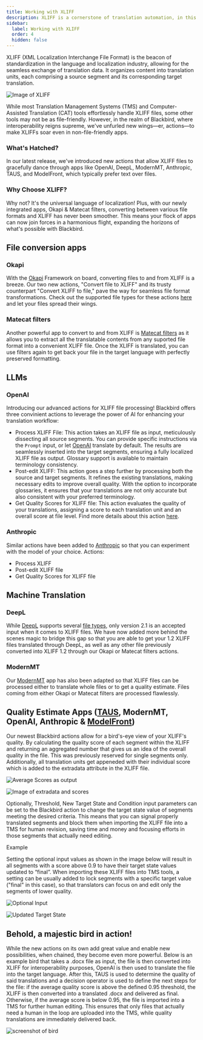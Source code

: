 ```yaml
---
title: Working with XLIFF
description: XLIFF is a cornerstone of translation automation, in this guide we'll show you some examples of how you can use XLIFF in Blackbird.
sidebar:
  label: Working with XLIFF
  order: 4
  hidden: false
---
```


XLIFF (XML Localization Interchange File Format) is the beacon of standardization in the language and localization industry, allowing for the seamless exchange of translation data. It organizes content into translation units, each comprising a source segment and its corresponding target translation.

![Image of XLIFF](../../../assets/guides/xliff/ImageOfXliff.png)

While most Translation Management Systems (TMS) and Computer-Assisted Translation (CAT) tools effortlessly handle XLIFF files, some other tools may not be as file-friendly. However, in the realm of Blackbird, where interoperability reigns supreme, we've unfurled new wings—er, actions—to make XLIFFs soar even in non-file-friendly apps.

### What's Hatched?

In our latest release, we've introduced new actions that allow XLIFF files to gracefully dance through apps like OpenAI, DeepL, ModernMT, Anthropic, TAUS, and ModelFront, which typically prefer text over files.

### Why Choose XLIFF?

Why not? It's the universal language of localization! Plus, with our newly integrated apps, Okapi & Matecat filters, converting between various file formats and XLIFF has never been smoother. This means your flock of apps can now join forces in a harmonious flight, expanding the horizons of what's possible with Blackbird.

## File conversion apps

### Okapi

With the [Okapi](https://docs.blackbird.io/apps/okapi/) Framework on board, converting files to and from XLIFF is a breeze. Our two new actions, "Convert file to XLIFF" and its trusty counterpart "Convert XLIFF to file," pave the way for seamless file format transformations. Check out the supported file types for these actions [here](https://www.okapiframework.org/wiki/index.php?title=Filters) and let your files spread their wings.

### Matecat filters

Another powerful app to convert to and from XLIFF is [Matecat filters](https://docs.blackbird.io/apps/matecatfilters/) as it allows you to extract all the translatable contents from any suported file format into a convenient XLIFF file. Once the XLIFF is translated, you can use filters again to get back your file in the target language with perfectly preserved formatting.

## LLMs

### OpenAI

Introducing our advanced actions for XLIFF file processing! Blackbird offers three convinient actions to leverage the power of AI for enhancing your translation workflow:

- Process XLIFF File: This action takes an XLIFF file as input, meticulously dissecting all source segments. You can provide specific instructions via the `Prompt` input, or let [OpenAI](https://docs.blackbird.io/apps/openai/) translate by default. The results are seamlessly inserted into the target segments, ensuring a fully localized XLIFF file as output. Glossary support is available to maintain terminology consistency.
- Post-edit XLIFF: This action goes a step further by processing both the source and target segments. It refines the existing translations, making necessary edits to improve overall quality. With the option to incorporate glossaries, it ensures that your translations are not only accurate but also consistent with your preferred terminology.
- Get Quality Scores for XLIFF file: This action evaluates the quality of your translations, assigning a score to each translation unit and an overall score at file level. Find more details about this action [here](https://docs.blackbird.io/apps/openai/#xliff-operations).

### Anthropic

Similar actions have been added to [Anthropic](https://docs.blackbird.io/apps/anthropic/#xliff-actions) so that you can experiment with the model of your choice. 
Actions:

- Process XLIFF
- Post-edit XLIFF file
- Get Quality Scores for XLIFF file 

## Machine Translation

### DeepL

While [DeepL](https://docs.blackbird.io/apps/deepl/) supports several [file types](https://developers.deepl.com/docs/api-reference/document), only version 2.1 is an accepted input when it comes to XLIFF files. We have now added more behind the scenes magic to bridge this gap so that you are able to get your 1.2 XLIFF files translated through DeepL, as well as any other file previously converted into XLIFF 1.2 through our Okapi or Matecat filters actions.

### ModernMT

Our [ModernMT](https://docs.blackbird.io/apps/modernmt/) app has also been adapted so that XLIFF files can be processed either to translate whole files or to get a quality estimate. Files coming from either Okapi or Matecat filters are processed flawlessly. 

## Quality Estimate Apps ([TAUS](https://docs.blackbird.io/apps/taus/), ModernMT, OpenAI, Anthropic & [ModelFront](https://docs.blackbird.io/apps/modelfront/))

Our newest Blackbird actions allow for a bird's-eye view of your XLIFF's quality. By calculating the quality score of each segment within the XLIFF and returning an aggregated number that gives us an idea of the overall quality in the file. This was previously reserved for single segments only. Additionally, all translation units get appeneded with their individual score which is added to the extradata attribute in the XLIFF file.

![Average Scores as output](../../../assets/guides/xliff/AverageScore.png)

![Image of extradata and scores](../../../assets/guides/xliff/Imageofextradataandscores.png)

Optionally, Threshold, New Target State and Condition input parameters can be set to the Blackbird action to change the target state value of segments meeting the desired criteria. This means that you can signal properly translated segments and block them when importing the XLIFF file into a TMS for human revision, saving time and money and focusing efforts in those segments that actually need editing.

Example

Setting the optional input values as shown in the image below will result in all segments with a score above 0.9 to have their target state values updated to “final”. When importing these XLIFF files into TMS tools, a setting can be usually added to lock segments with a specific target value ("final" in this case), so that translators can focus on and edit only the segments of lower quality.

![Optional Input](../../../assets/guides/xliff/optionalinput.png)

![Updated Target State](../../../assets/guides/xliff/UpdatedTargetState.png)

## Behold, a majestic bird in action!

While the new actions on its own add great value and enable new possibilities, when chained, they become even more powerful. Below is an example bird that takes a .docx file as input, the file is then converted into XLIFF for interoperability purposes, OpenAI is then used to translate the file into the target language. After this, TAUS is used to determine the quality of said translations and a decision operator is used to define the next steps for the file: if the average quality score is above the defined 0.95 threshold, the XLIFF is then converted into a translated .docx and delivered as final. Otherwise, if the average score is below 0.95, the file is imported into a TMS for further human editing. This ensures that only files that actually need a human in the loop are uploaded into the TMS, while quality translations are immediately delivered back.

![screenshot of bird](../../../assets/guides/xliff/XliffSampleBird.png)

